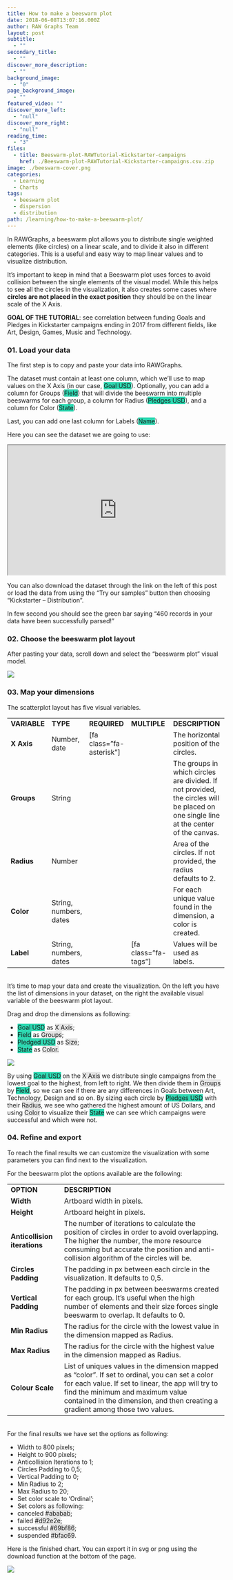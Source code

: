 ```yaml
---
title: How to make a beeswarm plot
date: 2018-06-08T13:07:16.000Z
author: RAW Graphs Team
layout: post
subtitle:
  - ""
secondary_title:
  - ""
discover_more_description:
  - ""
background_image:
  - "0"
page_background_image:
  - ""
featured_video: ""
discover_more_left:
  - "null"
discover_more_right:
  - "null"
reading_time:
  - "3"
files:
  - title: Beeswarm-plot-RAWTutorial-Kickstarter-campaigns
    href: ./Beeswarm-plot-RAWTutorial-Kickstarter-campaigns.csv.zip
image: ./beeswarm-cover.png
categories:
  - Learning
  - Charts
tags:
  - beeswarm plot
  - dispersion
  - distribution
path: /learning/how-to-make-a-beeswarm-plot/
---
```


<span style="font-weight: 400;">In RAWGraphs, a beeswarm plot allows you to distribute single weighted elements (like circles) on a linear scale, and to divide it also in different categories. This is a useful and easy way to map linear values and to visualize distribution.</span>

It&#8217;s important to keep in mind that a Beeswarm plot uses forces to avoid collision between the single elements of the visual model. While this helps to see all the circles in the visualization, it also creates some cases where **circles are not placed in the exact position** they should be on the linear scale of the X Axis.

**GOAL OF THE TUTORIAL**: see correlation between funding Goals and Pledges in Kickstarter campaigns ending in 2017 from different fields, like Art, Design, Games, Music and Technology<span style="font-weight: 400;">.</span>

### 01. Load your data

<span style="font-weight: 400;">The first step is to copy and paste your data into RAWGraphs.</span>

<span style="font-weight: 400;">The dataset must contain at least one column, which we&#8217;ll use to map values on the X Axis (in our case, <span class="data-dimension" style="background-color: #2dd8b1;">Goal USD</span>). Optionally, you can add a column for Groups (<span class="data-dimension" style="background-color: #2dd8b1;">Field</span>) that will divide the beeswarm into multiple beeswarms for each group, a column for Radius (<span class="data-dimension" style="background-color: #2dd8b1;">Pledges USD</span>), and a column for Color (<span class="data-dimension" style="background-color: #2dd8b1;">State</span>).</span>

Last, you can add one last column for Labels (<span class="data-dimension" style="background-color: #2dd8b1;">Name</span>).

Here you can see the dataset we are going to use:

<iframe src="https://docs.google.com/spreadsheets/d/e/2PACX-1vQkhBKqfx6RkL-v6aBwazJu96nHQDoirRqgY4Jthy7yWQ20byXkB7mRkToAB4vhKDRvoTXHErNKYcDA/pubhtml?gid=77303400&amp;single=true&amp;widget=true&amp;headers=true" width="100%" height="300"><span data-mce-type="bookmark" style="display: inline-block; width: 0px; overflow: hidden; line-height: 0;" class="mce_SELRES_start">﻿</span></iframe>

You can also download the dataset through the link on the left of this post or <span style="font-weight: 400;">load the data from using the “Try our samples” button then choosing “Kickstarter &#8211; Distribution”.</span>

<span style="font-weight: 400;">In few second you should see the green bar saying “460 records in your data have been successfully parsed!”</span>

### 02. Choose the beeswarm plot layout

After pasting your data, scroll down and select the “beeswarm plot” visual model.

![](./raw-tutorial-1.jpg)

### **03. Map your dimensions**

<span style="font-weight: 400;">The scatterplot layout has five visual variables. </span>

<table>
<tbody>
<tr>
<td><strong>VARIABLE</strong></td>
<td><strong>TYPE</strong></td>
<td><strong>REQUIRED</strong></td>
<td><strong>MULTIPLE</strong></td>
<td><strong>DESCRIPTION</strong></td>
</tr>
<tr>
<td><strong>X Axis</strong></td>
<td>Number, date</td>
<td>[fa class=”fa-asterisk”]</td>
<td></td>
<td>The horizontal position of the circles.</td>
</tr>
<tr>
<td><strong>Groups</strong></td>
<td>String</td>
<td></td>
<td></td>
<td>The groups in which circles are divided. If not provided, the circles will be placed on one single line at the center of the canvas.</td>
</tr>
<tr>
<td><strong>Radius</strong></td>
<td><span style="font-weight: 400;">Number</span></td>
<td></td>
<td></td>
<td><span style="font-weight: 400;">Area of the circles. If not provided, the radius defaults to 2.</span></td>
</tr>
<tr>
<td><strong>Color</strong></td>
<td><span style="font-weight: 400;">String, numbers, dates</span></td>
<td></td>
<td></td>
<td><span style="font-weight: 400;">For each unique value found in the dimension, a color is created.</span></td>
</tr>
<tr>
<td><strong>Label</strong></td>
<td><span style="font-weight: 400;">String, numbers, dates</span></td>
<td></td>
<td>[fa class=”fa-tags”]</td>
<td><span style="font-weight: 400;">Values will be used as labels.</span></td>
</tr>
</tbody>
</table>

<span style="font-weight: 400;"><br /> It’s time to map your data and create the visualization. On the left you have the list of dimensions in your dataset, on the right the available visual variable of the beeswarm plot layout. </span>

<span style="font-weight: 400;">Drag and drop the dimensions as following:</span>

- <span class="data-dimension" style="background-color: #2dd8b1;">Goal USD</span> as <span class="layout-dimension" style="background-color: #e6e6e6;">X Axis</span>;
- <span class="data-dimension" style="background-color: #2dd8b1;">Field</span> as <span class="layout-dimension" style="background-color: #e6e6e6;">Groups</span>;
- <span class="data-dimension" style="background-color: #2dd8b1;">Pledged USD</span> as <span class="layout-dimension" style="background-color: #e6e6e6;">Size</span>;
- <span class="data-dimension" style="background-color: #2dd8b1;">State</span> as <span class="layout-dimension" style="background-color: #e6e6e6;">Color.</span>

![](./raw-tutorial-2.jpg)

By using <span class="data-dimension" style="background-color: #2dd8b1;">Goal USD</span> on the <span class="layout-dimension" style="background-color: #e6e6e6;">X Axis</span> we distribute single campaigns from the lowest goal to the highest, from left to right. We then divide them in <span class="layout-dimension" style="background-color: #e6e6e6;">Groups</span> by <span class="data-dimension" style="background-color: #2dd8b1;">Field</span>, so we can see if there are any differences in Goals between Art, Technology, Design and so on. By sizing each circle by <span class="data-dimension" style="background-color: #2dd8b1;">Pledges USD</span> with their <span class="layout-dimension" style="background-color: #e6e6e6;">Radius</span>, we see who gathered the highest amount of US Dollars, and using <span class="layout-dimension" style="background-color: #e6e6e6;">Color</span> to visualize their <span class="data-dimension" style="background-color: #2dd8b1;">State</span> we can see which campaigns were successful and which were not.

### 04. Refine and export

<span style="font-weight: 400;">To reach the final results we can customize the visualization with some parameters you can find next to the visualization. </span>

<span style="font-weight: 400;">For the beeswarm plot the options available are the following:</span>

<table>
<tbody>
<tr>
<td><strong>OPTION</strong></td>
<td><strong>DESCRIPTION</strong></td>
</tr>
<tr>
<td><strong>Width</strong></td>
<td><span style="font-weight: 400;">Artboard width in pixels.</span></td>
</tr>
<tr>
<td><strong>Height</strong></td>
<td><span style="font-weight: 400;">Artboard height in pixels.</span></td>
</tr>
<tr>
<td><strong>Anticollision iterations</strong></td>
<td>The number of iterations to calculate the position of circles in order to avoid overlapping. The higher the number, the more resource consuming but accurate the position and anti-collision algorithm of the circles will be.</td>
</tr>
<tr>
<td><strong>Circles Padding</strong></td>
<td>The padding in px between each circle in the visualization. It defaults to 0,5.</td>
</tr>
<tr>
<td><strong>Vertical Padding</strong></td>
<td>The padding in px between beeswarms created for each group. It’s useful when the high number of elements and their size forces single beeswarm to overlap. It defaults to 0.</td>
</tr>
<tr>
<td><strong>Min Radius</strong></td>
<td><span style="font-weight: 400;">The radius for the circle with the lowest value in the dimension mapped as Radius.</span></td>
</tr>
<tr>
<td><strong>Max Radius</strong></td>
<td><span style="font-weight: 400;">The radius for the circle with the highest value in the dimension mapped as Radius.</span></td>
</tr>
<tr>
<td><strong>Colour Scale</strong></td>
<td><span style="font-weight: 400;">List of uniques values in the dimension mapped as “color”. If set to ordinal, you can set a color for each value. If set to linear, the app will try to find the minimum and maximum value contained in the dimension, and then creating a gradient among those two values.</span></td>
</tr>
</tbody>
</table>

<span style="font-weight: 400;"><br /> For the final results we have set the options as following:</span>

- <span style="font-weight: 400;">Width to 800 pixels;</span>
- <span style="font-weight: 400;">Height to 900 pixels;</span>
- Anticollision Iterations to 1;
- <span style="font-weight: 400;">Circles Padding to 0,5;</span>
- Vertical Padding to 0;
- Min Radius to 2;
- Max Radius to 20;
- <span style="font-weight: 400;">Set color scale to ‘Ordinal’;</span>
- <span style="font-weight: 400;">Set colors as following: </span>
- canceled <span class="layout-dimension" style="background-color: #e6e6e6;">#ababab</span>;
- failed <span class="layout-dimension" style="background-color: #e6e6e6;">#d92e2e</span>;
- successful <span class="layout-dimension" style="background-color: #e6e6e6;">#69bf86</span>;
- suspended <span class="layout-dimension" style="background-color: #e6e6e6;">#bfac69</span>.

<span style="font-weight: 400;">Here is the finished chart. You can export it in svg or png using the download function at the bottom of the page.</span>

![](./Screen-Shot-2018-05-28-at-13.51.37.png)
